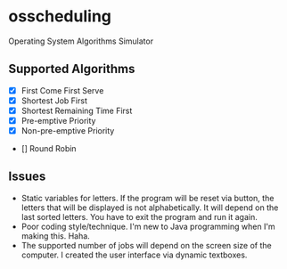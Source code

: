 # osscheduling
Operating System Algorithms Simulator

## Supported Algorithms
- [x] First Come First Serve
- [x] Shortest Job First
- [x] Shortest Remaining Time First
- [x] Pre-emptive Priority
- [x] Non-pre-emptive Priority
- [] Round Robin

## Issues
- Static variables for letters. If the program will be reset via button, the letters that will be displayed is not alphabetically. It will depend on the last sorted letters. You have to exit the program and run it again.
- Poor coding style/technique. I'm new to Java programming when I'm making this. Haha.
- The supported number of jobs will depend on the screen size of the computer. I created the user interface via dynamic textboxes.
